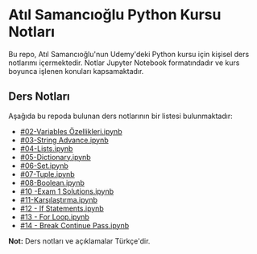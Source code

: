 # Atıl Samancıoğlu Python Kursu Notları

Bu repo, Atıl Samancıoğlu'nun Udemy'deki Python kursu için kişisel ders notlarımı içermektedir. Notlar Jupyter Notebook formatındadır ve kurs boyunca işlenen konuları kapsamaktadır.

## Ders Notları

Aşağıda bu repoda bulunan ders notlarının bir listesi bulunmaktadır:

*   [#02-Variables Özellikleri.ipynb](https://github.com/haciogullari/Python-Ders-Notlar-/blob/main/%2302-Variables%20%C3%96zellikleri.ipynb)
*   [#03-String Advance.ipynb](https://github.com/haciogullari/Python-Ders-Notlar-/blob/main/%2303-String%20Advance.ipynb)
*   [#04-Lists.ipynb](https://github.com/haciogullari/Python-Ders-Notlar-/blob/main/%2304-Lists.ipynb)
*   [#05-Dictionary.ipynb](https://github.com/haciogullari/Python-Ders-Notlar-/blob/main/%2305-Dictionary.ipynb)
*   [#06-Set.ipynb](https://github.com/haciogullari/Python-Ders-Notlar-/blob/main/%2306-Set.ipynb)
*   [#07-Tuple.ipynb](https://github.com/haciogullari/Python-Ders-Notlar-/blob/main/%2307-Tuple.ipynb)
*   [#08-Boolean.ipynb](https://github.com/haciogullari/Python-Ders-Notlar-/blob/main/%2308-Boolean.ipynb)
*   [#10 -Exam 1 Solutions.ipynb](https://github.com/haciogullari/Python-Ders-Notlar-/blob/main/%2310%20-Exam%201%20Solutions.ipynb)
*   [#11-Karşılaştırma.ipynb](https://github.com/haciogullari/Python-Ders-Notlar-/blob/main/%2311-Kar%C5%9F%C4%B1la%C5%9Ft%C4%B1rma.ipynb)
*   [#12 - If Statements.ipynb](https://github.com/haciogullari/Python-Ders-Notlar-/blob/main/%2312%20-%20If%20Statements.ipynb)
*   [#13 - For Loop.ipynb](https://github.com/haciogullari/Python-Ders-Notlar-/blob/main/%2313%20-%20For%20Loop.ipynb)
*   [#14 - Break Continue Pass.ipynb](https://github.com/haciogullari/Python-Ders-Notlar-/blob/main/%2314%20-%20Break%20Continue%20Pass.ipynb)

**Not:** Ders notları ve açıklamalar Türkçe'dir.

